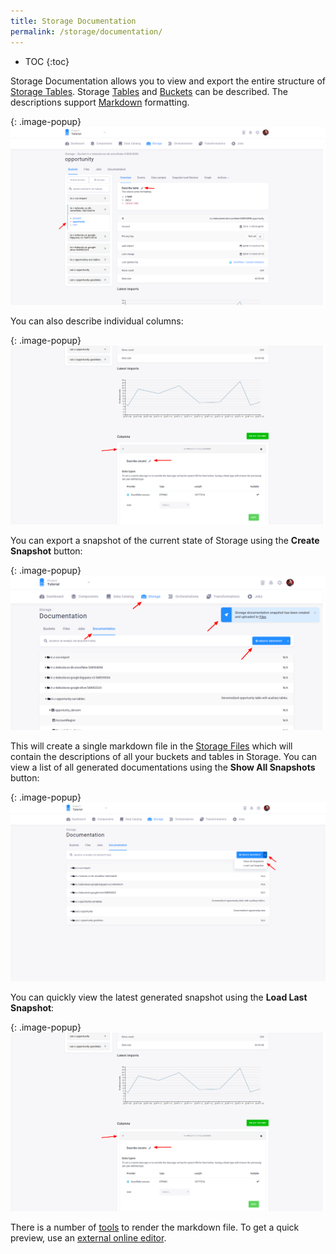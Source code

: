 ```yaml
---
title: Storage Documentation
permalink: /storage/documentation/
---
```


* TOC
{:toc}

Storage Documentation allows you to view and export the entire structure of [Storage Tables](/storage/tables/).
Storage [Tables](/storage/tables/) and [Buckets](/storage/buckets/) can be described. The descriptions support [Markdown](https://www.markdownguide.org/getting-started/) formatting.

{: .image-popup}
![Screenshot - Enter Description](/storage/documentation/documentation-2.png)

You can also describe individual columns:

{: .image-popup}
![Screenshot - Enter Column Description](/storage/documentation/documentation-4.png)

You can export a snapshot of the current state of Storage using the **Create Snapshot** button:

{: .image-popup}
![Screenshot - Enter Description](/storage/documentation/documentation-1.png)

This will create a single markdown file in the [Storage Files](/storage/file-uploads/) which will contain the descriptions of
all your buckets and tables in Storage. You can view a list of all generated documentations using the **Show All Snapshots** button:

{: .image-popup}
![Screenshot - Show All Snapshots](/storage/documentation/documentation-3.png)

You can quickly view the latest generated snapshot using the **Load Last Snapshot**:

{: .image-popup}
![Screenshot - Show All Snapshots](/storage/documentation/documentation-4.png)


There is a number of [tools](https://www.markdownguide.org/tools/) to render 
the markdown file. To get a quick preview, use an [external online editor](https://dillinger.io/).
